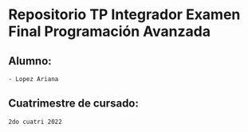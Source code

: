 # Repositorio TP Integrador Examen Final Programación Avanzada

## Alumno:
    - Lopez Ariana
    
## Cuatrimestre de cursado:
    2do cuatri 2022
